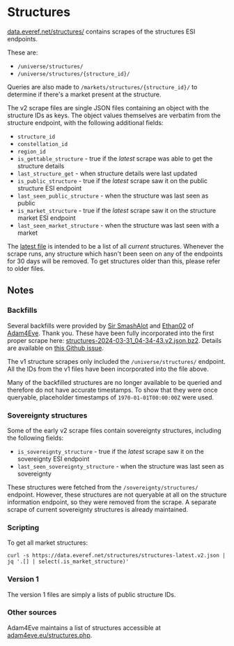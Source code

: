 # Structures

[data.everef.net/structures/](https://data.everef.net/structures/) contains scrapes of the structures ESI endpoints.

These are:
* `/universe/structures/`
* `/universe/structures/{structure_id}/`

Queries are also made to `/markets/structures/{structure_id}/` to determine if there's a market present at the structure.

The v2 scrape files are single JSON files containing an object with the structure IDs as keys.
The object values themselves are verbatim from the structure endpoint, with the following additional fields:
* `structure_id`
* `constellation_id`
* `region_id`
* `is_gettable_structure` - true if the _latest_ scrape was able to get the structure details
* `last_structure_get` - when structure details were last updated
* `is_public_structure` - true if the _latest_ scrape saw it on the public structure ESI endpoint
* `last_seen_public_structure` - when the structure was last seen as public
* `is_market_structure` - true if the _latest_ scrape saw it on the structure market ESI endpoint
* `last_seen_market_structure` - when the structure was last seen with a market

The [latest file](https://data.everef.net/structures/structures-latest.v2.json) is intended to be a list of all _current_ structures.
Whenever the scrape runs, any structure which hasn't been seen on any of the endpoints for 30 days will be removed.
To get structures older than this, please refer to older files.

## Notes

### Backfills

Several backfills were provided by [Sir SmashAlot](https://evewho.com/character/178497468)
and [Ethan02](https://evewho.com/character/1056136399) of [Adam4Eve](https://www.adam4eve.eu/).
Thank you.
These have been fully incorporated into the first proper scrape here:
[structures-2024-03-31_04-34-43.v2.json.bz2](https://data.everef.net/structures/history/2024/2024-03-31/structures-2024-03-31_04-34-43.v2.json.bz2).
Details are available on [this Github issue](https://github.com/autonomouslogic/eve-ref/issues/2).

The v1 structure scrapes only included the `/universe/structures/` endpoint.
All the IDs from the v1 files have been incorporated into the file above.

Many of the backfilled structures are no longer available to be queried and therefore do not have accurate timestamps.
To show that they were once queryable, placeholder timestamps of `1970-01-01T00:00:00Z` were used.

### Sovereignty structures

Some of the early v2 scrape files contain sovereignty structures, including the following fields:
* `is_sovereignty_structure` - true if the _latest_ scrape saw it on the sovereignty ESI endpoint
* `last_seen_sovereignty_structure` - when the structure was last seen as sovereignty

These structures were fetched from the `/sovereignty/structures/` endpoint.
However, these structures are not queryable at all on the structure information endpoint, so they were removed from the scrape.
A separate scrape of current sovereignty structures is already maintained.

### Scripting

To get all market structures:
```shell
curl -s https://data.everef.net/structures/structures-latest.v2.json | jq '.[] | select(.is_market_structure)'
```

### Version 1

The version 1 files are simply a lists of public structure IDs.

### Other sources
Adam4Eve maintains a list of structures accessible at [adam4eve.eu/structures.php](https://www.adam4eve.eu/structures.php).
